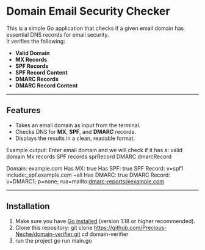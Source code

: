 # Domain Email Security Checker

This is a simple Go application that checks if a given email domain has essential DNS records for email security.  
It verifies the following:

- **Valid Domain**
- **MX Records**
- **SPF Records**
- **SPF Record Content**
- **DMARC Records**
- **DMARC Record Content**

---

## Features
- Takes an email domain as input from the terminal.
- Checks DNS for **MX**, **SPF**, and **DMARC** records.
- Displays the results in a clean, readable format.

Example output:
Enter email domain and we will check if it has a:
valid domain
Mx records
SPF records
sprRecord
DMARC
dmarcRecord

Domain: example.com
Has MX: true
Has SPF: true
SPF Record: v=spf1 include:_spf.example.com ~all
Has DMARC: true
DMARC Record: v=DMARC1; p=none; rua=mailto:dmarc-reports@example.com


---

## Installation

1. Make sure you have [Go installed](https://go.dev/doc/install) (version 1.18 or higher recommended).
2. Clone this repository:
git clone https://github.com/Precious-Neche/domain-verifier.git
cd domain-verifier
3. run the project
go run main.go

